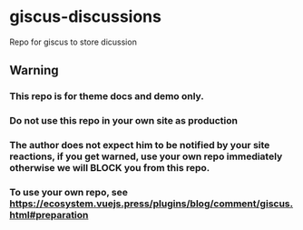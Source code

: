 # giscus-discussions

Repo for giscus to store dicussion

## Warning

### This repo is for theme docs and demo only.

### Do not use this repo in your own site as production

### The author does not expect him to be notified by your site reactions, if you get warned, use your own repo immediately otherwise we will BLOCK you from this repo.

### To use your own repo, see https://ecosystem.vuejs.press/plugins/blog/comment/giscus.html#preparation

